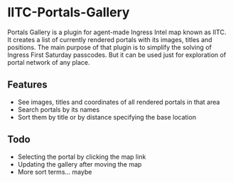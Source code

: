 # IITC-Portals-Gallery
Portals Gallery is a plugin for agent-made Ingress Intel map known as IITC. It creates a list of currently rendered portals with its images, titles and positions. The main purpose of that plugin is to simplify the solving of Ingress First Saturday passcodes. But it can be used just for exploration of portal network of any place.

## Features
- See images, titles and coordinates of all rendered portals in that area
- Search portals by its names
- Sort them by title or by distance specifying the base location

## Todo
- Selecting the portal by clicking the map link
- Updating the gallery after moving the map
- More sort terms... maybe
